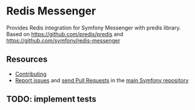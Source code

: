 Redis Messenger
===============

Provides Redis integration for Symfony Messenger with predis library.
Based on https://github.com/predis/predis and https://github.com/symfony/redis-messenger

Resources
---------

 * [Contributing](https://symfony.com/doc/current/contributing/index.html)
 * [Report issues](https://github.com/symfony/symfony/issues) and
   [send Pull Requests](https://github.com/symfony/symfony/pulls)
   in the [main Symfony repository](https://github.com/symfony/symfony)


TODO: implement tests
---------